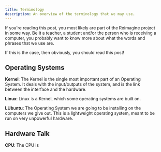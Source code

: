 ```yaml
---
title: Terminology
description: An overview of the terminology that we may use.
---
```


If you're reading this post, you most likely are part of the Reimagine project in some way. Be it a teacher, a student and/or the person who is receiving a computer, you probably want to know more about what the words and phrases that we use are.

If this is the case, then obviously, you should read this post!

## Operating Systems
**Kernel**: The Kernel is the single most important part of an Operating System. It deals with the input/outputs of the system, and is the link between the interface and the hardware.

**Linux**: Linux is a Kernel, which some operating systems are built on.

**LUbuntu**: The Operating System we are going to be installing on the computers we give out. This is a lightweight operating system, meant to be run on very unpowerful hardware.

## Hardware Talk
**CPU**: The CPU is 